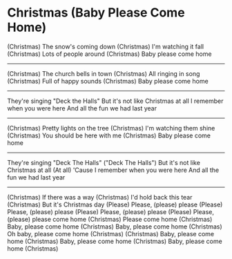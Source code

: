 # Christmas (Baby Please Come Home)

(Christmas) The snow's coming down
(Christmas) I'm watching it fall
(Christmas) Lots of people around
(Christmas) Baby please come home
***
(Christmas) The church bells in town
(Christmas) All ringing in song
(Christmas) Full of happy sounds
(Christmas) Baby please come home
***
They're singing "Deck the Halls"
But it's not like Christmas at all
I remember when you were here
And all the fun we had last year
***
(Christmas) Pretty lights on the tree
(Christmas) I'm watching them shine
(Christmas) You should be here with me
(Christmas) Baby please come home
***
They're singing "Deck The Halls" ("Deck The Halls")
But it's not like Christmas at all (At all)
'Cause I remember when you were here
And all the fun we had last year
***
(Christmas) If there was a way
(Christmas) I'd hold back this tear
(Christmas) But it's Christmas day
(Please) Please, (please) please
(Please) Please, (please) please
(Please) Please, (please) please
(Please) Please, (please) please come home
(Christmas) Please come home
(Christmas) Baby, please come home
(Christmas) Baby, please come home
(Christmas) Oh baby, please come home
(Christmas) 
(Christmas) Baby, please come home
(Christmas) Baby, please come home
(Christmas) Baby, please come home
(Christmas) 
